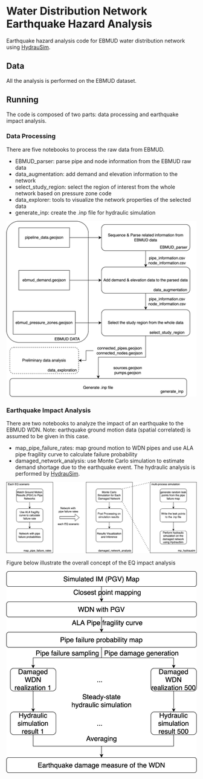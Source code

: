 # Water Distribution Network Earthquake Hazard Analysis 

Earthquake hazard analysis code for EBMUD water distribution network using [HydrauSim](https://github.com/cb-cities/pipe-network).


## Data

All the analysis is performed on the EBMUD dataset. 


## Running

The code is composed of two parts: data processing and earthquake impact analysis.

### Data Processing
There are five notebooks to process the raw data from EBMUD.
- EBMUD_parser: parse pipe and node information from the EBMUD raw data 
- data_augmentation: add demand and elevation information to the network 
- select_study_region: select the region of interest from the whole network based on pressure zone code
- data_explorer: tools to visualize the network properties of the selected data
- generate_inp: create the .inp file for hydraulic simulation 

<p align="center">
<img src="https://github.com/rewu1993/EQ-WDN-analysis/blob/master/figures/EBMUD_data_preprocessing.png" alt="high_level" class="design-primary" width="600px">
</p>


### Earthquake Impact Analysis 
There are two notebooks to analyze the impact of an earthquake to the EBMUD WDN. Note: earthquake ground motion data (spatial correlated) is assumed to be given in this case. 
- map_pipe_failure_rates: map ground motion to WDN pipes and use ALA pipe fragility curve to calculate failure probability 
- damaged_network_analysis: use Monte Carlo simulation to estimate demand shortage due to the earthquake event. The hydraulic analysis is performed by [HydrauSim](https://github.com/cb-cities/pipe-network).


<p align="center">
<img src="https://github.com/rewu1993/EQ-WDN-analysis/blob/master/figures/pipe_hazard_analysis.png" alt="high_level" class="design-primary" width="600px">
</p>

Figure below illustrate the overall concept of the EQ impact analysis
<p align="center">
<img src="https://github.com/rewu1993/EQ-WDN-analysis/blob/master/figures/case_simulation_workflow.png" alt="high_level" class="design-primary" width="600px">
</p>



